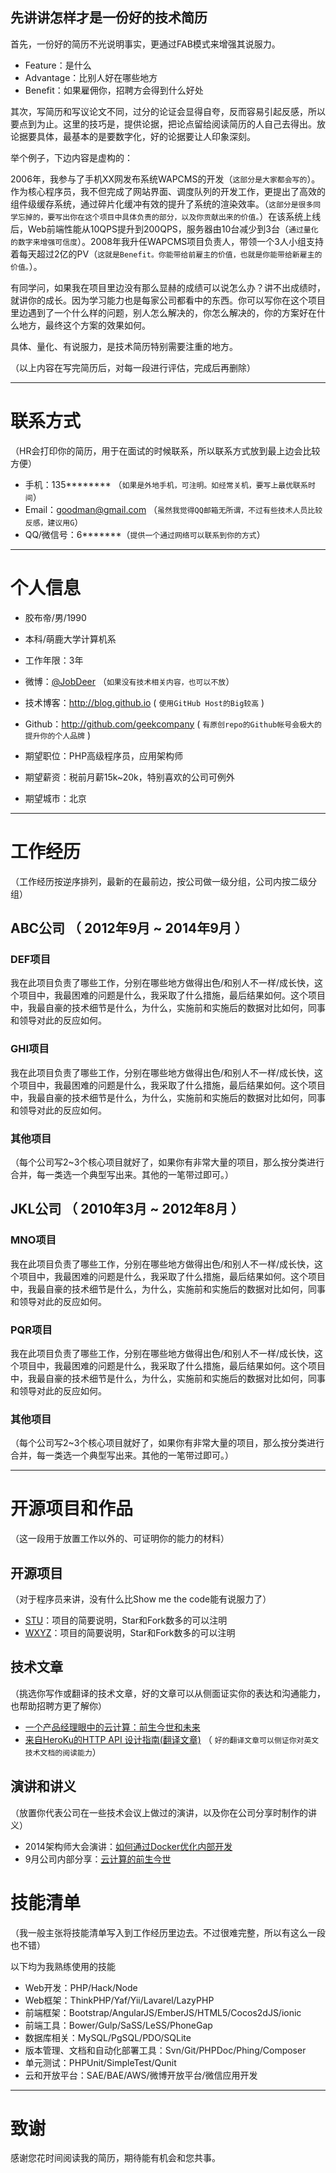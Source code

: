 

## 先讲讲怎样才是一份好的技术简历

首先，一份好的简历不光说明事实，更通过FAB模式来增强其说服力。

 - Feature：是什么
 - Advantage：比别人好在哪些地方
 - Benefit：如果雇佣你，招聘方会得到什么好处 

其次，写简历和写议论文不同，过分的论证会显得自夸，反而容易引起反感，所以要点到为止。这里的技巧是，提供论据，把论点留给阅读简历的人自己去得出。放论据要具体，最基本的是要数字化，好的论据要让人印象深刻。

举个例子，下边内容是虚构的：

2006年，我参与了手机XX网发布系统WAPCMS的开发（```这部分是大家都会写的```）。作为核心程序员，我不但完成了网站界面、调度队列的开发工作，更提出了高效的组件级缓存系统，通过碎片化缓冲有效的提升了系统的渲染效率。（```这部分是很多同学忘掉的，要写出你在这个项目中具体负责的部分，以及你贡献出来的价值。```）在该系统上线后，Web前端性能从10QPS提升到200QPS，服务器由10台减少到3台（``` 通过量化的数字来增强可信度 ```）。2008年我升任WAPCMS项目负责人，带领一个3人小组支持着每天超过2亿的PV（``` 这就是Benefit。你能带给前雇主的价值，也就是你能带给新雇主的价值。 ```）。

有同学问，如果我在项目里边没有那么显赫的成绩可以说怎么办？讲不出成绩时，就讲你的成长。因为学习能力也是每家公司都看中的东西。你可以写你在这个项目里边遇到了一个什么样的问题，别人怎么解决的，你怎么解决的，你的方案好在什么地方，最终这个方案的效果如何。

具体、量化、有说服力，是技术简历特别需要注重的地方。

（以上内容在写完简历后，对每一段进行评估，完成后再删除）

---


# 联系方式
（HR会打印你的简历，用于在面试的时候联系，所以联系方式放到最上边会比较方便）

- 手机：135******** （```如果是外地手机，可注明。如经常关机，要写上最优联系时间```）
- Email：goodman@gmail.com （```虽然我觉得QQ邮箱无所谓，不过有些技术人员比较反感，建议用G```）
- QQ/微信号：6*******（```提供一个通过网络可以联系到你的方式```）

---

# 个人信息

 - 胶布帝/男/1990 
 - 本科/萌鹿大学计算机系 
 - 工作年限：3年
 - 微博：[@JobDeer](http://weibo.com/jobdeer) （``` 如果没有技术相关内容，也可以不放 ```）
 - 技术博客：http://blog.github.io ( ``` 使用GitHub Host的Big较高 ```  )
 - Github：http://github.com/geekcompany ( ``` 有原创repo的Github帐号会极大的提升你的个人品牌 ```  )

 - 期望职位：PHP高级程序员，应用架构师
 - 期望薪资：税前月薪15k~20k，特别喜欢的公司可例外
 - 期望城市：北京

---

# 工作经历
（工作经历按逆序排列，最新的在最前边，按公司做一级分组，公司内按二级分组）

## ABC公司 （ 2012年9月 ~ 2014年9月 ）

### DEF项目 
我在此项目负责了哪些工作，分别在哪些地方做得出色/和别人不一样/成长快，这个项目中，我最困难的问题是什么，我采取了什么措施，最后结果如何。这个项目中，我最自豪的技术细节是什么，为什么，实施前和实施后的数据对比如何，同事和领导对此的反应如何。


### GHI项目 
我在此项目负责了哪些工作，分别在哪些地方做得出色/和别人不一样/成长快，这个项目中，我最困难的问题是什么，我采取了什么措施，最后结果如何。这个项目中，我最自豪的技术细节是什么，为什么，实施前和实施后的数据对比如何，同事和领导对此的反应如何。


### 其他项目

（每个公司写2~3个核心项目就好了，如果你有非常大量的项目，那么按分类进行合并，每一类选一个典型写出来。其他的一笔带过即可。）

 
## JKL公司 （ 2010年3月 ~ 2012年8月 ）

### MNO项目 
我在此项目负责了哪些工作，分别在哪些地方做得出色/和别人不一样/成长快，这个项目中，我最困难的问题是什么，我采取了什么措施，最后结果如何。这个项目中，我最自豪的技术细节是什么，为什么，实施前和实施后的数据对比如何，同事和领导对此的反应如何。


### PQR项目 
我在此项目负责了哪些工作，分别在哪些地方做得出色/和别人不一样/成长快，这个项目中，我最困难的问题是什么，我采取了什么措施，最后结果如何。这个项目中，我最自豪的技术细节是什么，为什么，实施前和实施后的数据对比如何，同事和领导对此的反应如何。


### 其他项目

（每个公司写2~3个核心项目就好了，如果你有非常大量的项目，那么按分类进行合并，每一类选一个典型写出来。其他的一笔带过即可。）

---

# 开源项目和作品
（这一段用于放置工作以外的、可证明你的能力的材料）

## 开源项目
（对于程序员来讲，没有什么比Show me the code能有说服力了）

 - [STU](http://github.com/yourname/projectname)：项目的简要说明，Star和Fork数多的可以注明
 - [WXYZ](http://github.com/yourname/projectname)：项目的简要说明，Star和Fork数多的可以注明

## 技术文章
（挑选你写作或翻译的技术文章，好的文章可以从侧面证实你的表达和沟通能力，也帮助招聘方更了解你）

- [一个产品经理眼中的云计算：前生今世和未来](http://get.jobdeer.com/706.get)
- [来自HeroKu的HTTP API 设计指南(翻译文章)](http://get.jobdeer.com/343.get) （ ```好的翻译文章可以侧证你对英文技术文档的阅读能力```）

## 演讲和讲义
（放置你代表公司在一些技术会议上做过的演讲，以及你在公司分享时制作的讲义）

  - 2014架构师大会演讲：[如何通过Docker优化内部开发](http://jobdeer.com)
 - 9月公司内部分享：[云计算的前生今世](http://jobdeer.com)

# 技能清单
（我一般主张将技能清单写入到工作经历里边去。不过很难完整，所以有这么一段也不错）

以下均为我熟练使用的技能

- Web开发：PHP/Hack/Node
- Web框架：ThinkPHP/Yaf/Yii/Lavarel/LazyPHP
- 前端框架：Bootstrap/AngularJS/EmberJS/HTML5/Cocos2dJS/ionic
- 前端工具：Bower/Gulp/SaSS/LeSS/PhoneGap
- 数据库相关：MySQL/PgSQL/PDO/SQLite
- 版本管理、文档和自动化部署工具：Svn/Git/PHPDoc/Phing/Composer
- 单元测试：PHPUnit/SimpleTest/Qunit
- 云和开放平台：SAE/BAE/AWS/微博开放平台/微信应用开发

---

# 致谢
感谢您花时间阅读我的简历，期待能有机会和您共事。
